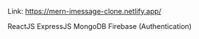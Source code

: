Link: https://mern-imessage-clone.netlify.app/

ReactJS
ExpressJS
MongoDB
Firebase (Authentication)

